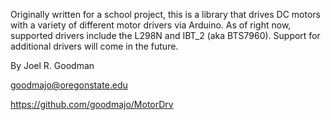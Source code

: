 Originally written for a school project, this is a library that drives DC motors with a variety of different motor drivers via Arduino.
As of right now, supported drivers include the L298N and IBT_2 (aka BTS7960). Support for additional drivers will come in the future.

By Joel R. Goodman

goodmajo@oregonstate.edu

https://github.com/goodmajo/MotorDrv


